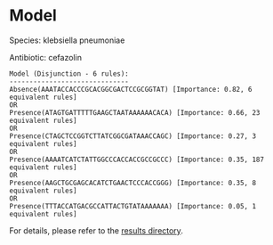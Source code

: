 
# Model

Species: klebsiella pneumoniae

Antibiotic: cefazolin

```
Model (Disjunction - 6 rules):
------------------------------
Absence(AAATACCACCCGCACGGCGACTCCGCGGTAT) [Importance: 0.82, 6 equivalent rules]
OR
Presence(ATAGTGATTTTTGAAGCTAATAAAAAACACA) [Importance: 0.66, 23 equivalent rules]
OR
Presence(CTAGCTCCGGTCTTATCGGCGATAAACCAGC) [Importance: 0.27, 3 equivalent rules]
OR
Presence(AAAATCATCTATTGGCCCACCACCGCCGCCC) [Importance: 0.35, 187 equivalent rules]
OR
Presence(AAGCTGCGAGCACATCTGAACTCCCACCGGG) [Importance: 0.35, 8 equivalent rules]
OR
Presence(TTTACCATGACGCCATTACTGTATAAAAAAA) [Importance: 0.05, 1 equivalent rules]

```

For details, please refer to the [results directory](../../../../../results/scm_b/klebsiella+pneumoniae/cefazolin/repeat_1/).

